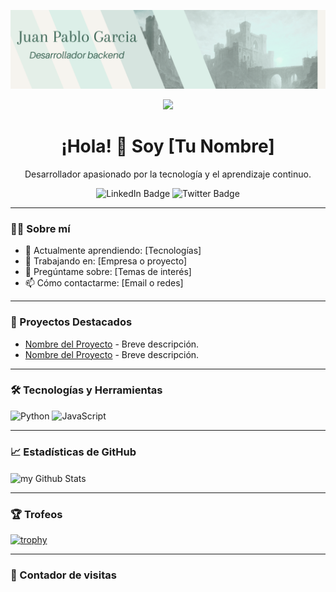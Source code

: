 ![Header](./header.png)
<div align="center">
  <img src="https://media.giphy.com/media/HQHwvSBSy7s0AXOlWt/giphy.gif" width="200"/>
  <h1>¡Hola! 👋 Soy [Tu Nombre]</h1>
  <p>Desarrollador apasionado por la tecnología y el aprendizaje continuo.</p>
  
  <div id="badges">
    <img src="https://img.shields.io/badge/LinkedIn-blue?style=for-the-badge&logo=linkedin&logoColor=white" alt="LinkedIn Badge"/>
    <img src="https://img.shields.io/badge/Twitter-blue?style=for-the-badge&logo=twitter&logoColor=white" alt="Twitter Badge"/>
  </div>
</div>

---

### 🧑‍💻 Sobre mí

- 🌱 Actualmente aprendiendo: [Tecnologías]
- 💼 Trabajando en: [Empresa o proyecto]
- 💬 Pregúntame sobre: [Temas de interés]
- 📫 Cómo contactarme: [Email o redes]

---

### 🚀 Proyectos Destacados

- [Nombre del Proyecto](enlace) - Breve descripción.
- [Nombre del Proyecto](enlace) - Breve descripción.

---

### 🛠️ Tecnologías y Herramientas

![Python](https://img.shields.io/badge/Python-3776AB?style=for-the-badge&logo=python&logoColor=white)
![JavaScript](https://img.shields.io/badge/JavaScript-F7DF1E?style=for-the-badge&logo=javascript&logoColor=black)
<!-- Agrega más badges según tus tecnologías -->

---

### 📈 Estadísticas de GitHub

<img align="center" src="https://github-readme-stats.vercel.app/api?username=TU_USUARIO&show_icons=true&theme=radical" alt="my Github Stats"/>

---

### 🏆 Trofeos

[![trophy](https://github-profile-trophy.vercel.app/?username=TU_USUARIO&theme=onedark)](https://github.com/ryo-ma/github-profile-trophy)

---

### 👀 Contador de visitas

<img src="https://komarev.com/ghpvc/?username=TU_USUARIO&style=flat-square&color=blue" alt=""/>

